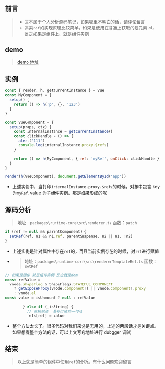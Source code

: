 ## 前言

> - 文本属于个人分析源码笔记，如果哪里不明白的话，请评论留言
> - 其实`ref`的实现原理比较简单，如果是使用在普通上获取的是元素 el，反之如果是组件上，就是组件实例

## demo

> [demo 地址](https://gitee.com/li_haohao_1/vue-world/tree/master/vue3/ref)

## 实例

```js
const { render, h, getCurrentInstance } = Vue
const MyComponent = {
  setup() {
    return () => h('p', {}, '123')
  }
}

const VueComponent = {
  setup(props, ctx) {
    const internalInstance = getCurrentInstance()
    const clickHandle = () => {
      alert('111')
      console.log(internalInstance.proxy.$refs)
    }

    return () => h(MyComponent, { ref: 'myRef', onClick: clickHandle })
  }
}

render(h(VueComponent), document.getElementById('app'))
```

- 上述实例中，当打印`internalInstance.proxy.$refs`的时候，对象中包含 key 为`myRef`, value 为子组件实例。那是如果形成的呢

## 源码分析

> 地址：`packages\runtime-core\src\renderer.ts` 函数：`patch`

```ts
if (ref != null && parentComponent) {
  setRef(ref, n1 && n1.ref, parentSuspense, n2 || n1, !n2)
}
```

- 上述实例是针对属性中存在`ref`的，而且当前实例存在的时候，对`ref`进行赋值
- > 地址：`packages\runtime-core\src\rendererTemplateRef.ts` 函数：`setRef`

```ts
// 如果是组件 就是组件实例 反之就是dom
const refValue =
  vnode.shapeFlag & ShapeFlags.STATEFUL_COMPONENT
    ? getExposeProxy(vnode.component!) || vnode.component!.proxy
    : vnode.el
const value = isUnmount ? null : refValue
```

```ts
        } else if (_isString) {
          // 直接赋值  最有价值的一句话
          refs[ref] = value
```

- 整个方法太长了。很多代码对我们来说是无用的，上述的两段话才是关键点。如果想看整个方法的话，可以上文写的地址进行 dubgger 调试

## 结束

> 以上就是简单的组件中使用`ref`的分析。有什么问题欢迎留言
